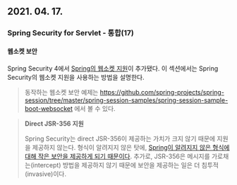 ## 2021. 04. 17.

### Spring Security for Servlet - 통합(17)

#### 웹소켓 보안

Spring Security 4에서 [Spring의 웹소켓 지원][spring-wesocket]이 추가됐다. 이 섹션에서는 Spring Security의 웹소켓 지원을 사용하는 방법을 설명한다.

> 동작하는 웹소켓 보안 예제는 https://github.com/spring-projects/spring-session/tree/master/spring-session-samples/spring-session-sample-boot-websocket 에서 볼 수 있다.

> **Direct JSR-356 지원**
>
> Spring Security는 direct JSR-356이 제공하는 가치가 크지 않기 때문에 지원을 제공하지 않는다. 형식이 알려지지 않은 탓에, [Spring이 알려지지 않은 형식에 대해 작은 보안을 제공하게 되기 때문이다][websocket]. 추가로, JSR-356은 메시지를 가로채는(intercept) 방법을 제공하지 않기 때문에 보안을 제공하는 일은 더 침투적(invasive)이다.



[spring-wesocket]: https://docs.spring.io/spring/docs/current/spring-framework-reference/html/websocket.html
[websocket]: https://docs.spring.io/spring/docs/current/spring-framework-reference/html/websocket.html#websocket-intro-sub-protocol